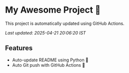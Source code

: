 # My Awesome Project 🚀

This project is automatically updated using GitHub Actions.

_Last updated: 2025-04-21 20:06:20 IST_

## Features
- Auto-update README using Python 🐍
- Auto Git push with GitHub Actions 🤖
